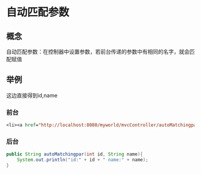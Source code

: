 # 自动匹配参数

## 概念

自动匹配参数：在控制器中设置参数，若前台传递的参数中有相同的名字，就会匹配赋值

#### 

## 举例

这边直接得到id,name

### 前台

```jsp
<li><a href="http://localhost:8080/myworld/mvcController/autoMatchingpar?id=1&name=name">自动匹配参数</a></li>
```



### 后台

```java
public String autoMatchingpar(int id, String name){
    System.out.println("id:" + id + " name:" + name);
}
```

